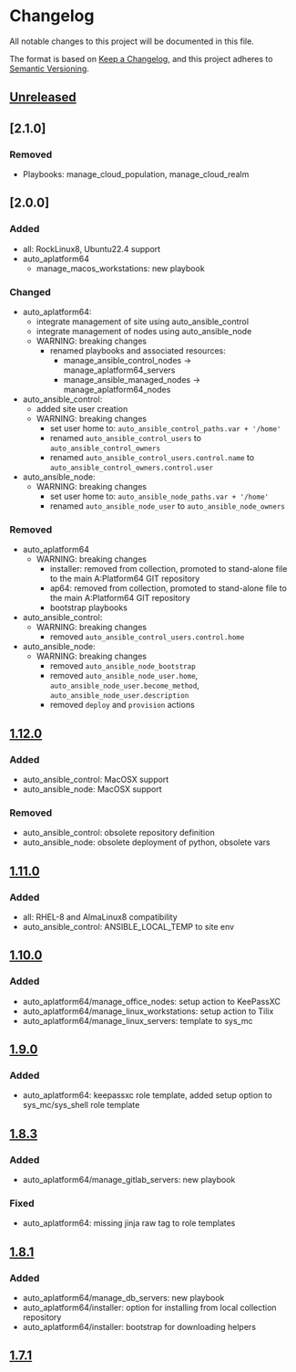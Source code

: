 # Changelog

All notable changes to this project will be documented in this file.

The format is based on [Keep a Changelog](https://keepachangelog.com/en/1.0.0/),
and this project adheres to [Semantic Versioning](https://semver.org/spec/v2.0.0.html).

## [Unreleased]

## [2.1.0]

### Removed

- Playbooks: manage_cloud_population, manage_cloud_realm

## [2.0.0]

### Added

- all: RockLinux8, Ubuntu22.4 support
- auto_aplatform64
  - manage_macos_workstations: new playbook

### Changed

- auto_aplatform64:
  - integrate management of site using auto_ansible_control
  - integrate management of nodes using auto_ansible_node
  - WARNING: breaking changes
    - renamed playbooks and associated resources:
      - manage_ansible_control_nodes -> manage_aplatform64_servers
      - manage_ansible_managed_nodes -> manage_aplatform64_nodes
- auto_ansible_control:
  - added site user creation
  - WARNING: breaking changes
    - set user home to: `auto_ansible_control_paths.var + '/home'`
    - renamed `auto_ansible_control_users` to `auto_ansible_control_owners`
    - renamed `auto_ansible_control_users.control.name` to `auto_ansible_control_owners.control.user`
- auto_ansible_node:
  - WARNING: breaking changes
    - set user home to: `auto_ansible_node_paths.var + '/home'`
    - renamed `auto_ansible_node_user` to `auto_ansible_node_owners`

### Removed

- auto_aplatform64
  - WARNING: breaking changes
    - installer: removed from collection, promoted to stand-alone file to the main A:Platform64 GIT repository
    - ap64: removed from collection, promoted to stand-alone file to the main A:Platform64 GIT repository
    - bootstrap playbooks
- auto_ansible_control:
  - WARNING: breaking changes
    - removed `auto_ansible_control_users.control.home`
- auto_ansible_node:
  - WARNING: breaking changes
    - removed `auto_ansible_node_bootstrap`
    - removed `auto_ansible_node_user.home`, `auto_ansible_node_user.become_method`, `auto_ansible_node_user.description`
    - removed `deploy` and `provision` actions

## [1.12.0]

### Added

- auto_ansible_control: MacOSX support
- auto_ansible_node: MacOSX support

### Removed

- auto_ansible_control: obsolete repository definition
- auto_ansible_node: obsolete deployment of python, obsolete vars

## [1.11.0]

### Added

- all: RHEL-8 and AlmaLinux8 compatibility
- auto_ansible_control: ANSIBLE_LOCAL_TEMP to site env

## [1.10.0]

### Added

- auto_aplatform64/manage_office_nodes: setup action to KeePassXC
- auto_aplatform64/manage_linux_workstations: setup action to Tilix
- auto_aplatform64/manage_linux_servers: template to sys_mc

## [1.9.0]

### Added

- auto_aplatform64: keepassxc role template, added setup option to sys_mc/sys_shell role template

## [1.8.3]

### Added

- auto_aplatform64/manage_gitlab_servers: new playbook

### Fixed

- auto_aplatform64: missing jinja raw tag to role templates

## [1.8.1]

### Added

- auto_aplatform64/manage_db_servers: new playbook
- auto_aplatform64/installer: option for installing from local collection repository
- auto_aplatform64/installer: bootstrap for downloading helpers

## [1.7.1]

[unreleased]: https://github.com/serdigital64/aplatform64/compare/1.13.0...HEAD
[1.13.0]: https://github.com/serdigital64/aplatform64/compare/1.12.0...1.13.0
[1.12.0]: https://github.com/serdigital64/aplatform64/compare/1.11.0...1.12.0
[1.11.0]: https://github.com/serdigital64/aplatform64/compare/1.10.0...1.11.0
[1.10.0]: https://github.com/serdigital64/aplatform64/compare/1.9.0...1.10.0
[1.9.0]: https://github.com/serdigital64/aplatform64/compare/1.8.3...1.9.0
[1.8.3]: https://github.com/serdigital64/aplatform64/compare/1.8.1...1.8.3
[1.8.1]: https://github.com/serdigital64/aplatform64/compare/1.7.1...1.8.1
[1.7.1]: https://github.com/serdigital64/aplatform64/releases/tag/1.7.1
